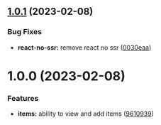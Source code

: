 ## [1.0.1](https://github.com/imbhargav5/nextbase-nextjs13-supabase-starter/compare/v1.0.0...v1.0.1) (2023-02-08)


### Bug Fixes

* **react-no-ssr:** remove react no ssr ([0030eaa](https://github.com/imbhargav5/nextbase-nextjs13-supabase-starter/commit/0030eaab147b3f4184c42dca160d8030bb944cfe))

# 1.0.0 (2023-02-08)


### Features

* **items:** ability to view and add items ([9610939](https://github.com/imbhargav5/nextbase-nextjs13-supabase-starter/commit/9610939028ecd510757c3d89ab2124c3d452bb64))
